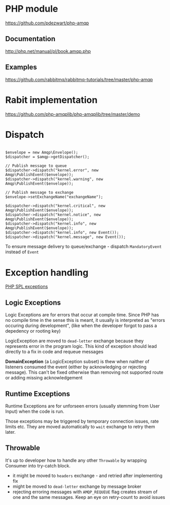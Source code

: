 # PHP module
https://github.com/pdezwart/php-amqp

## Documentation
http://php.net/manual/pl/book.amqp.php

## Examples
https://github.com/rabbitmq/rabbitmq-tutorials/tree/master/php-amqp

# Rabit implementation
https://github.com/php-amqplib/php-amqplib/tree/master/demo

# Dispatch

```

$envelope = new Amqp\Envelope();
$dispatcher = $amqp->getDispatcher();

// Publish message to queue
$dispatcher->dispatch("kernel.error", new Amqp\PublishEvent($envelope));
$dispatcher->dispatch("kernel.warning", new Amqp\PublishEvent($envelope));

// Publish message to exchange
$envelope->setExchangeName("exchangeName");

$dispatcher->dispatch("kernel.critical", new Amqp\PublishEvent($envelope));
$dispatcher->dispatch("kernel.notice", new Amqp\PublishEvent($envelope));
$dispatcher->dispatch("kernel.info", new Amqp\PublishEvent($envelope));
$dispatcher->dispatch("kernel.info", new Event());
$dispatcher->dispatch("kernel.message", new Event());

```

To ensure message delivery to queue/exchange - dispatch `MandatoryEvent` instead of `Event`
# Exception handling

[PHP SPL exceptions](http://php.net/manual/en/spl.exceptions.php#spl.exceptions.tree)

## Logic Exceptions

Logic Exceptions are for errors that occur at compile time. Since PHP has no compile
time in the sense this is meant, it usually is interpreted as "errors occuring during
development", (like when the developer forgot to pass a depedency or rooting key)

LogicException are moved to `dead-letter` exchange because they represents error in
the program logic. This kind of exception should lead directly to a fix in code
and requeue messages

**DomainException** (a LogicException subset) is thew when naither of listeners consumed
the event (either by acknowledging or rejecting message).
This can't be fixed otherwise than removing not supported route or adding missing acknowledgement


## Runtime Exceptions

Runtime Exceptions are for unforseen errors (usually stemming from User Input) when the code is run.

Those exceptions may be triggered by temporary connection issues, rate limits etc.
They are moved automatically to `wait` exchange to retry them later.

## Throwable

It's up to developer how to handle any other `Throwable` by wrapping Consumer into try-catch block.

 - it might be moved to `headers` exchange - and retried after implementing fix
 - might be moved to `dead-letter` exchange by message broker
 - rejecting erroring messages with `AMQP_REQUEUE` flag creates stream of one and the same messages.
    Keep an eye on retry-count to avoid issues

